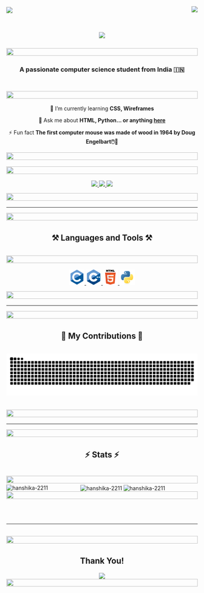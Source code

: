 <img align="center" src="https://i.pinimg.com/originals/15/e7/e3/15e7e300166c962d3b8a22f60b5cac9e.gif">
<img align="right" src="https://visitor-badge.laobi.icu/badge?page_id=Hanshika-2211.Hanshika-2211" />

<h1 align="center">
    <img src="https://readme-typing-svg.herokuapp.com/?font=Righteous&size=35&center=true&vCenter=true&width=500&height=70&duration=4000&lines=Hi+There!+👋;+I'm+Hanshika+Anchan!;" />
</h1>
<img src="https://i.imgur.com/dBaSKWF.gif" height="20" width="100%">
<h3 align="center">A passionate computer science student from India 🇮🇳</h3>

<br/>

<img src="https://i.imgur.com/dBaSKWF.gif" height="20" width="100%"><div align="center">
 
 🌱 I’m currently learning **CSS, Wireframes**

💬 Ask me about **HTML, Python... or anything [here](https://github.com/Hanshika-2211/Hanshika-2211/issues)**

⚡ Fun fact **The first computer mouse was made of wood in 1964 by Doug Engelbart🖱️🌲**

 </div><img src="https://i.imgur.com/dBaSKWF.gif" height="20" width="100%">
 
<img src="https://i.imgur.com/dBaSKWF.gif" height="20" width="100%"><div align="center"> 
<a href="mailto:2023.hanshikaa@isu.ac.in">
    <img src="https://img.shields.io/badge/Gmail-D14836?style=for-the-badge&logo=gmail&logoColor=white" />
  </a>
  <a href="https://www.linkedin.com/in/hanshika-anchan-259451297" target="_blank">
    <img src="https://img.shields.io/badge/LinkedIn-0077B5?style=for-the-badge&logo=linkedin&logoColor=white" target="_blank" />
  </a>
  <a href="https://github.com/Hanshika-2211" target="_blank">
     <img src="https://img.shields.io/badge/Portfolio-FF5722?style=for-the-badge&logo=todoist&logoColor=white" target="_blank" /> <!-- sqlite, safari, google-chrome are other good icon options -->
  </a>
</div><img src="https://i.imgur.com/dBaSKWF.gif" height="20" width="100%">

 <hr/>
<img src="https://i.imgur.com/dBaSKWF.gif" height="20" width="100%"> 
<h2 align="center">⚒️ Languages and Tools ⚒️</h2>
<br/>
<div align="center"><img src="https://i.imgur.com/dBaSKWF.gif" height="20" width="100%">
<p align="center"> <a href="https://www.cprogramming.com/" target="_blank" rel="noreferrer"> <img src="https://raw.githubusercontent.com/devicons/devicon/master/icons/c/c-original.svg" alt="c" width="40" height="40"/> </a> <a href="https://www.w3schools.com/cpp/" target="_blank" rel="noreferrer"> <img src="https://raw.githubusercontent.com/devicons/devicon/master/icons/cplusplus/cplusplus-original.svg" alt="cplusplus" width="40" height="40"/> </a> <a href="https://www.w3.org/html/" target="_blank" rel="noreferrer"> <img src="https://raw.githubusercontent.com/devicons/devicon/master/icons/html5/html5-original-wordmark.svg" alt="html5" width="40" height="40"/> </a> <a href="https://www.python.org" target="_blank" rel="noreferrer"> <img src="https://raw.githubusercontent.com/devicons/devicon/master/icons/python/python-original.svg" alt="python" width="40" height="40"/> </a> </p>
</div><img src="https://i.imgur.com/dBaSKWF.gif" height="20" width="100%">

<br/>
<hr/>

<div align="center"><img src="https://i.imgur.com/dBaSKWF.gif" height="20" width="100%">
  <h2>🐍 My Contributions 🐍</h2>
  <br>
  <img alt="snake eating my contributions" src="https://raw.githubusercontent.com/salesp07/salesp07/output/github-contribution-grid-snake.svg" />
  <br/><br/><br/>
</div><img src="https://i.imgur.com/dBaSKWF.gif" height="20" width="100%">

<hr/>
<img src="https://i.imgur.com/dBaSKWF.gif" height="20" width="100%">
<h2 align="center">⚡ Stats ⚡</h2>
<br>
<div align=center><img src="https://i.imgur.com/dBaSKWF.gif" height="20" width="100%">
  <img align="left" src="https://github-readme-stats.vercel.app/api/top-langs?username=hanshika-2211&show_icons=true&locale=en&layout=compact" alt="hanshika-2211" />

<img align="center" src="https://github-readme-stats.vercel.app/api?username=hanshika-2211&show_icons=true&locale=en" alt="hanshika-2211" />

<img align="center" src="https://github-readme-streak-stats.herokuapp.com/?user=hanshika-2211&" alt="hanshika-2211" />
</div><img src="https://i.imgur.com/dBaSKWF.gif" height="20" width="100%">

<br/><br/>

<hr/>

<br/>

<div align="center"><img src="https://i.imgur.com/dBaSKWF.gif" height="20" width="100%">
<h2 align="center"><b> Thank You! </b></h2>
<img align="center" src="https://64.media.tumblr.com/d0635fa4e4bf417b33f24bd481c21f88/tumblr_ppcabrYCWy1ue08b9o1_540.gif">

</div><img src="https://i.imgur.com/dBaSKWF.gif" height="20" width="100%">

<br/>
